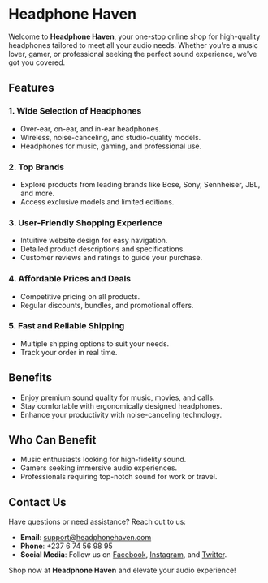 # Headphone Haven

Welcome to **Headphone Haven**, your one-stop online shop for high-quality headphones tailored to meet all your audio needs. Whether you're a music lover, gamer, or professional seeking the perfect sound experience, we've got you covered.

## Features

### 1. **Wide Selection of Headphones**

- Over-ear, on-ear, and in-ear headphones.
- Wireless, noise-canceling, and studio-quality models.
- Headphones for music, gaming, and professional use.

### 2. **Top Brands**

- Explore products from leading brands like Bose, Sony, Sennheiser, JBL, and more.
- Access exclusive models and limited editions.

### 3. **User-Friendly Shopping Experience**

- Intuitive website design for easy navigation.
- Detailed product descriptions and specifications.
- Customer reviews and ratings to guide your purchase.

### 4. **Affordable Prices and Deals**

- Competitive pricing on all products.
- Regular discounts, bundles, and promotional offers.

### 5. **Fast and Reliable Shipping**

- Multiple shipping options to suit your needs.
- Track your order in real time.

## Benefits

- Enjoy premium sound quality for music, movies, and calls.
- Stay comfortable with ergonomically designed headphones.
- Enhance your productivity with noise-canceling technology.

## Who Can Benefit

- Music enthusiasts looking for high-fidelity sound.
- Gamers seeking immersive audio experiences.
- Professionals requiring top-notch sound for work or travel.

## Contact Us

Have questions or need assistance? Reach out to us:

- **Email**: [support@headphonehaven.com](mailto:support@headphonehaven.com)
- **Phone**: +237 6 74 56 98 95
- **Social Media**: Follow us on [Facebook](#), [Instagram](#), and [Twitter](#).

Shop now at **Headphone Haven** and elevate your audio experience!